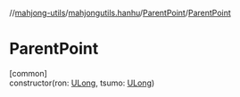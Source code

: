 //[mahjong-utils](../../../index.md)/[mahjongutils.hanhu](../index.md)/[ParentPoint](index.md)/[ParentPoint](-parent-point.md)

# ParentPoint

[common]\
constructor(ron: [ULong](https://kotlinlang.org/api/latest/jvm/stdlib/kotlin-stdlib/kotlin/-u-long/index.html), tsumo: [ULong](https://kotlinlang.org/api/latest/jvm/stdlib/kotlin-stdlib/kotlin/-u-long/index.html))
